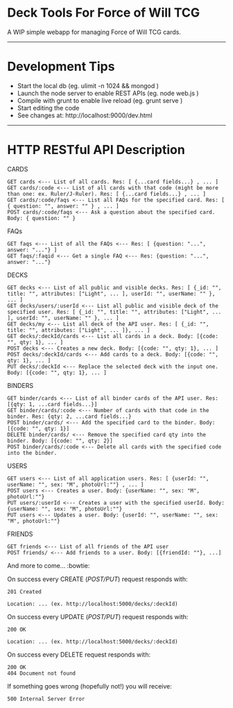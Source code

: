 Deck Tools For Force of Will TCG
===========

A WIP simple webapp for managing Force of Will TCG cards.

---- 
Development Tips
===========

  - Start the local db (eg. ulimit -n 1024 && mongod )
  - Launch the node server to enable REST APIs (eg. node web.js )
  - Compile with grunt to enable live reload (eg. grunt serve )
  - Start editing the code
  - See changes at: http://localhost:9000/dev.html
  
---- 
HTTP RESTful API Description
===========

CARDS

    GET cards <--- List of all cards. Res: [ {...card fields...} , ... ]
    GET cards/:code <--- List of all cards with that code (might be more than one: ex. Ruler/J-Ruler). Res: [ {...card fields...} , ... ]
    GET cards/:code/faqs <--- List all FAQs for the specified card. Res: [ { question: "", answer: "" } , ... ]
    POST cards/:code/faqs <--- Ask a question about the specified card. Body: { question: "" }
    
FAQs

    GET faqs <--- List of all the FAQs <--- Res: [ {question: "...", answer: "..."} ]
    GET faqs/:faqid <--- Get a single FAQ <--- Res: {question: "...", answer: "..."}

DECKS

    GET decks <--- List of all public and visible decks. Res: [ {_id: "", title: "", attributes: ["Light", ... ], userId: "", userName: "" }, ... ]
    GET decks/users/:userId <--- List all public and visible deck of the specified user. Res: [ {_id: "", title: "", attributes: ["Light", ... ], userId: "", userName: "" }, ... ]
    GET decks/my <--- List all deck of the API user. Res: [ {_id: "", title: "", attributes: ["Light", ... ]}, ... ]
    GET decks/:deckId/cards <--- List all cards in a deck. Body: [{code: "", qty: 1}, ... ]
    POST decks <--- Creates a new deck. Body: [{code: "", qty: 1}, ... ]
    POST decks/:deckId/cards <--- Add cards to a deck. Body: [{code: "", qty: 1}, ... ]
    PUT decks/:deckId <--- Replace the selected deck with the input one. Body: [{code: "", qty: 1}, ... ]

BINDERS

    GET binder/cards <--- List of all binder cards of the API user. Res: [{qty: 1, ...card fields...}]
    GET binder/cards/:code <--- Number of cards with that code in the binder. Res: {qty: 2, ...card fields...}
    POST binder/cards/ <--- Add the specified card to the binder. Body: [{code: "", qty: 1}]
    DELETE binder/cards/ <--- Remove the specified card qty into the binder. Body: [{code: "", qty: 2}]
    POST binder/cards/:code <--- Delete all cards with the specified code into the binder.

USERS

    GET users <--- List of all application users. Res: [ {userId: "", userName: "", sex: "M", photoUrl:""} , ... ]
    POST users <--- Creates a user. Body: {userName: "", sex: "M", photoUrl:""}
    PUT users/:userId <--- Creates a user with the specified userId. Body: {userName: "", sex: "M", photoUrl:""}
    PUT users <--- Updates a user. Body: {userId: "", userName: "", sex: "M", photoUrl:""}

FRIENDS

    GET friends <--- List of all friends of the API user
    POST friends/ <--- Add friends to a user. Body: [{friendId: ""}, ...] 

And more to come... :bowtie:


On success every CREATE (*POST/PUT*) request responds with:

    201 Created

    Location: ... (ex. http://localhost:5000/decks/:deckId)


On success every UPDATE (*POST/PUT*) request responds with:

    200 OK

    Location: ... (ex. http://localhost:5000/decks/:deckId)

On success every DELETE request responds with:

    200 OK
    404 Document not found

If something goes wrong (hopefully not!) you will receive:

    500 Internal Server Error
